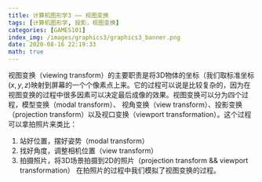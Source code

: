 ```yaml
---
title: 计算机图形学3 —— 视图变换
tags: [计算机图形学, 投影，视图变换]
categories: [GAMES101]
index_img: /images/graphics3/graphics3_banner.png
date: 2020-08-16 22:19:33
math: true
---
```

视图变换（viewing transform）的主要职责是将3D物体的坐标（我们取标准坐标$(x, y, z)$映射到屏幕的一个个像素点上来。它的过程可以说是比较复杂的，因为在视图变换的过程中很多因素可以决定最后成像的效果。视图变换可以分为四个过程，模型变换（modal transform）、 视角变换（view transform）、投影变换（projection transform）以及视口变换（viewport transformation）。这个过程可以拿拍照片来类比：
1. 站好位置，摆好姿势（modal transform）
2. 找好角度，调整相机位置（view transform）
3. 拍摄照片，将3D场景拍摄到2D的照片（projection transform && viewport transformation）
在拍照片的过程中我们模拟了视图变换的过程。

